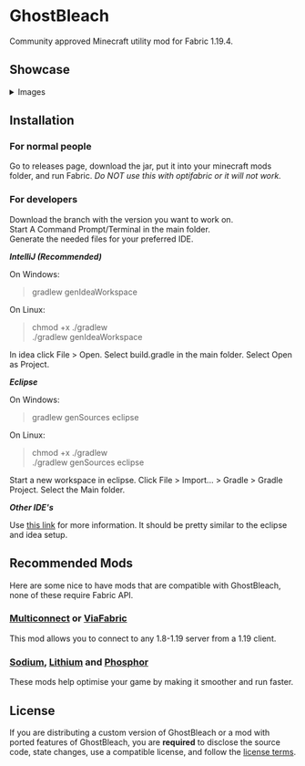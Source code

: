# GhostBleach

Community approved Minecraft utility mod for Fabric 1.19.4.

## Showcase
<details>
 <summary>Images</summary>

 ![](https://media.discordapp.net/attachments/1102329002087174165/1102331358765908018/image.png)

 ![](https://media.discordapp.net/attachments/1102329002087174165/1116373223966257274/image.png)

</details>

## Installation
### For normal people

Go to releases page, download the jar, put it into your minecraft mods folder, and run Fabric.
*Do NOT use this with optifabric or it will not work.*

### For developers

Download the branch with the version you want to work on.  
Start A Command Prompt/Terminal in the main folder.  
Generate the needed files for your preferred IDE.  

***IntelliJ (Recommended)***

  On Windows:
  > gradlew genIdeaWorkspace
  
  On Linux:
  > chmod +x ./gradlew  
  >./gradlew genIdeaWorkspace

  In idea click File > Open.
  Select build.gradle in the main folder.
  Select Open as Project.

***Eclipse***

  On Windows:
  > gradlew genSources eclipse
  
  On Linux:
  > chmod +x ./gradlew  
  >./gradlew genSources eclipse

  Start a new workspace in eclipse.
  Click File > Import... > Gradle > Gradle Project.
  Select the Main folder.

***Other IDE's***

  Use [this link](https://fabricmc.net/wiki/tutorial:setup) for more information.
  It should be pretty similar to the eclipse and idea setup.

## Recommended Mods

Here are some nice to have mods that are compatible with GhostBleach, none of these require Fabric API.

### [Multiconnect](https://github.com/Earthcomputer/multiconnect) or [ViaFabric](https://github.com/ViaVersion/ViaFabric)
This mod allows you to connect to any 1.8-1.19 server from a 1.19 client.

### [Sodium](https://www.curseforge.com/minecraft/mc-mods/sodium), [Lithium](https://www.curseforge.com/minecraft/mc-mods/lithium) and [Phosphor](https://www.curseforge.com/minecraft/mc-mods/phosphor)
These mods help optimise your game by making it smoother and run faster.

## License

If you are distributing a custom version of GhostBleach or a mod with ported features of GhostBleach, you are **required** to disclose the source code, state changes, use a compatible license, and follow the [license terms](https://github.com/BleachDev/BleachHack/blob/master/LICENSE).

